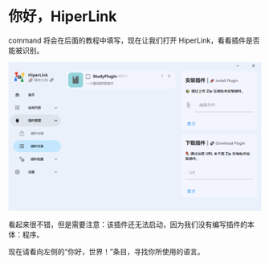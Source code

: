 # 你好，HiperLink

command 将会在后面的教程中填写，现在让我们打开 HiperLink，看看插件是否能被识别。

![HiperLink插件界面](/img/PluginDocs/Start-1.png "HiperLink插件界面")

看起来很不错，但是需要注意：该插件还无法启动，因为我们没有编写插件的本体：程序。

现在请看向左侧的“你好，世界！”条目，寻找你所使用的语言。